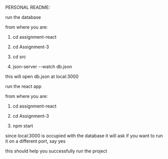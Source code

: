 PERSONAL README:

run the database

from where you are:

1) cd assignment-react

2) cd Assignment-3

3) cd src

4) json-server --watch db.json

this will open db.json at local:3000


run the react app

from where you are:

1) cd assignment-react

2) cd Assignment-3

3) npm start

since local:3000 is occupied with the database it will ask if you want to run it on a different port,
say yes


this should help you successfully run the project













